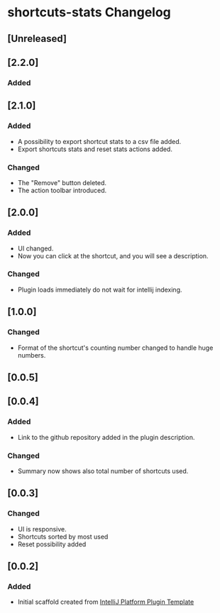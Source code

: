 <!-- Keep a Changelog guide -> https://keepachangelog.com -->

# shortcuts-stats Changelog

## [Unreleased]

## [2.2.0]
### Added

## [2.1.0]
### Added
- A possibility to export shortcut stats to a csv file added.
- Export shortcuts stats and reset stats actions added.

### Changed
- The "Remove" button deleted.
- The action toolbar introduced.

## [2.0.0]
### Added
- UI changed.
- Now you can click at the shortcut, and you will see a description.

### Changed
- Plugin loads immediately do not wait for intellij indexing.

## [1.0.0]
### Changed
- Format of the shortcut's counting number changed to handle huge numbers.

## [0.0.5]

## [0.0.4]
### Added
- Link to the github repository added in the plugin description.

### Changed
- Summary now shows also total number of shortcuts used.

## [0.0.3]
### Changed
- UI is responsive.
- Shortcuts sorted by most used
- Reset possibility added

## [0.0.2]
### Added
- Initial scaffold created from [IntelliJ Platform Plugin Template](https://github.com/JetBrains/intellij-platform-plugin-template)